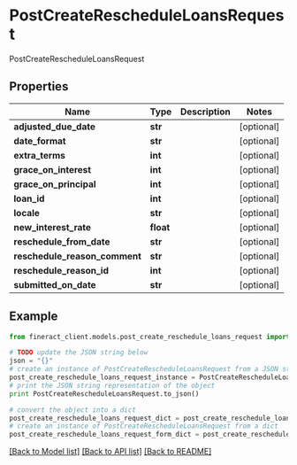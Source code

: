 # PostCreateRescheduleLoansRequest

PostCreateRescheduleLoansRequest

## Properties

Name | Type | Description | Notes
------------ | ------------- | ------------- | -------------
**adjusted_due_date** | **str** |  | [optional] 
**date_format** | **str** |  | [optional] 
**extra_terms** | **int** |  | [optional] 
**grace_on_interest** | **int** |  | [optional] 
**grace_on_principal** | **int** |  | [optional] 
**loan_id** | **int** |  | [optional] 
**locale** | **str** |  | [optional] 
**new_interest_rate** | **float** |  | [optional] 
**reschedule_from_date** | **str** |  | [optional] 
**reschedule_reason_comment** | **str** |  | [optional] 
**reschedule_reason_id** | **int** |  | [optional] 
**submitted_on_date** | **str** |  | [optional] 

## Example

```python
from fineract_client.models.post_create_reschedule_loans_request import PostCreateRescheduleLoansRequest

# TODO update the JSON string below
json = "{}"
# create an instance of PostCreateRescheduleLoansRequest from a JSON string
post_create_reschedule_loans_request_instance = PostCreateRescheduleLoansRequest.from_json(json)
# print the JSON string representation of the object
print PostCreateRescheduleLoansRequest.to_json()

# convert the object into a dict
post_create_reschedule_loans_request_dict = post_create_reschedule_loans_request_instance.to_dict()
# create an instance of PostCreateRescheduleLoansRequest from a dict
post_create_reschedule_loans_request_form_dict = post_create_reschedule_loans_request.from_dict(post_create_reschedule_loans_request_dict)
```
[[Back to Model list]](../README.md#documentation-for-models) [[Back to API list]](../README.md#documentation-for-api-endpoints) [[Back to README]](../README.md)


